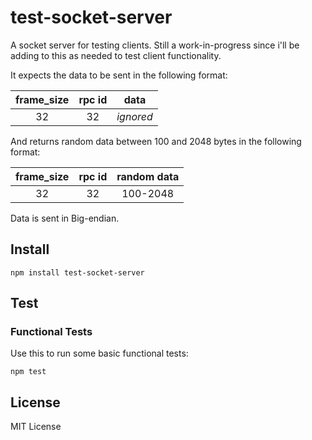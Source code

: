 # test-socket-server

A socket server for testing clients.  Still a work-in-progress since i'll be adding to this as needed to test client
functionality.

It expects the data to be sent in the following format:

|frame_size|rpc id|   data    |
|:--------:|:----:|:---------:|
|    32    |  32  | *ignored* |


And returns random data between 100 and 2048 bytes in the following format:

|frame_size|rpc id|random data|
|:--------:|:----:|:---------:|
|    32    |  32  | 100-2048  |

Data is sent in Big-endian.

## Install

```
npm install test-socket-server
```

## Test

### Functional Tests

Use this to run some basic functional tests:

```
npm test
```

## License

MIT License
